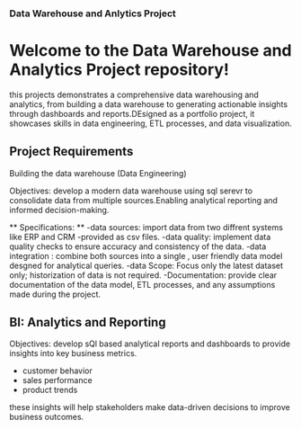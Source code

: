 ### Data Warehouse and Anlytics Project

# Welcome to the Data Warehouse and Analytics Project repository! 
this projects demonstrates a comprehensive data warehousing and analytics, from building a data warehouse to generating actionable insights through dashboards and reports.DEsigned as a portfolio project, it showcases skills in data engineering, ETL processes, and data visualization.


## Project Requirements
 Building the data warehouse (Data Engineering)

Objectives:
develop a modern data warehouse using sql serevr to consolidate data from multiple sources.Enabling analytical reporting and informed decision-making.

** Specifications: **
-data sources: import data from two diffrent systems like ERP and CRM -provided as csv files.
-data quality: implement data quality checks to ensure accuracy and consistency of the data.
-data integration : combine both sources into a single , user friendly data model desgned for analytical queries.
-data Scope: Focus only the latest dataset only; historization of data is not required.
-Documentation: provide clear documentation of the data model, ETL processes, and any assumptions made during the project.

## BI: Analytics and Reporting
Objectives:
develop sQl based analytical reports and dashboards to provide insights into key business metrics.
- customer behavior
- sales performance
- product trends

these insights will help stakeholders make data-driven decisions to improve business outcomes.


